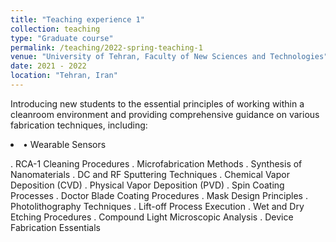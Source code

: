 ```yaml
---
title: "Teaching experience 1"
collection: teaching
type: "Graduate course"
permalink: /teaching/2022-spring-teaching-1
venue: "University of Tehran, Faculty of New Sciences and Technologies"
date: 2021 - 2022
location: "Tehran, Iran"
---
```


Introducing new students to the essential principles of working within a cleanroom environment and providing comprehensive guidance on various fabrication techniques, including:
<li>&#x2022; Wearable Sensors</li>

. RCA-1 Cleaning Procedures
. Microfabrication Methods
. Synthesis of Nanomaterials
. DC and RF Sputtering Techniques
. Chemical Vapor Deposition (CVD)
. Physical Vapor Deposition (PVD)
. Spin Coating Processes
. Doctor Blade Coating Procedures
. Mask Design Principles
. Photolithography Techniques
. Lift-off Process Execution
. Wet and Dry Etching Procedures
. Compound Light Microscopic Analysis
. Device Fabrication Essentials
